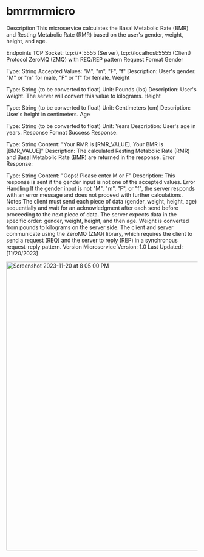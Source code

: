 # bmrrmrmicro

Description
This microservice calculates the Basal Metabolic Rate (BMR) and Resting Metabolic Rate (RMR) based on the user's gender, weight, height, and age.

Endpoints
TCP Socket: tcp://*:5555 (Server), tcp://localhost:5555 (Client)
Protocol
ZeroMQ (ZMQ) with REQ/REP pattern
Request Format
Gender

Type: String
Accepted Values: "M", "m", "F", "f"
Description: User's gender. "M" or "m" for male, "F" or "f" for female.
Weight

Type: String (to be converted to float)
Unit: Pounds (lbs)
Description: User's weight. The server will convert this value to kilograms.
Height

Type: String (to be converted to float)
Unit: Centimeters (cm)
Description: User's height in centimeters.
Age

Type: String (to be converted to float)
Unit: Years
Description: User's age in years.
Response Format
Success Response:

Type: String
Content: "Your RMR is [RMR_VALUE], Your BMR is [BMR_VALUE]"
Description: The calculated Resting Metabolic Rate (RMR) and Basal Metabolic Rate (BMR) are returned in the response.
Error Response:

Type: String
Content: "Oops! Please enter M or F"
Description: This response is sent if the gender input is not one of the accepted values.
Error Handling
If the gender input is not "M", "m", "F", or "f", the server responds with an error message and does not proceed with further calculations.
Notes
The client must send each piece of data (gender, weight, height, age) sequentially and wait for an acknowledgment after each send before proceeding to the next piece of data.
The server expects data in the specific order: gender, weight, height, and then age.
Weight is converted from pounds to kilograms on the server side.
The client and server communicate using the ZeroMQ (ZMQ) library, which requires the client to send a request (REQ) and the server to reply (REP) in a synchronous request-reply pattern.
Version
Microservice Version: 1.0
Last Updated: [11/20/2023]

<img width="758" alt="Screenshot 2023-11-20 at 8 05 00 PM" src="https://github.com/myersj9/bmrrmrmicro/assets/114433777/6bd7235e-0bf5-403c-aff3-24b4efabb73e">
